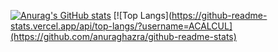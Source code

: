 

<!--
**ACALCUL/ACALCUL** is a ✨ _special_ ✨ repository because its `README.md` (this file) appears on your GitHub profile.

Here are some ideas to get you started:

- 🔭 I’m currently working on ...
- 🌱 I’m currently learning ...
- 👯 I’m looking to collaborate on ...
- 🤔 I’m looking for help with ...
- 💬 Ask me about ...
- 📫 How to reach me: ...
- 😄 Pronouns: ...
- ⚡ Fun fact: ...
-->

[![Anurag's GitHub stats](https://github-readme-stats.vercel.app/api?username=ACALCUL)](https://github.com/anuraghazra/github-readme-stats)
[![Top Langs](https://github-readme-stats.vercel.app/api/top-langs/?username=ACALCUL](https://github.com/anuraghazra/github-readme-stats)

